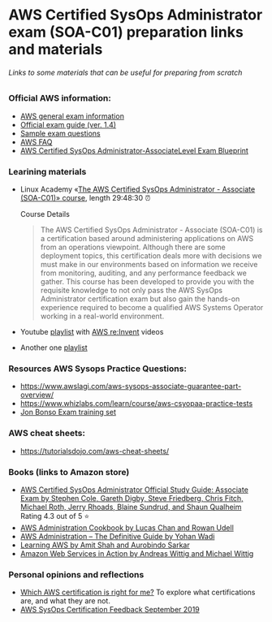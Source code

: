 # AWS Certified SysOps Administrator exam (SOA-C01) preparation links and materials 

###### Links to some materials that can be useful for preparing from scratch 

### Official AWS information: 

* [AWS general exam information](https://aws.amazon.com/certification/certified-sysops-admin-associate/)
* [Official exam guide (ver. 1.4)](https://d1.awsstatic.com/training-and-certification/docs-sysops-associate/AWS_Certified_SysOps_Associate-Exam_Guide_EN_1.4.pdf)
* [Sample exam questions](https://d1.awsstatic.com/training-and-certification/docs-sysops-associate/AWS-Certified-SysOps-Administrator-Associate-Sample-Questions-v1.5_FINAL.pdf)
* [AWS FAQ](https://aws.amazon.com/faqs/)
* [AWS Certified SysOps Administrator-AssociateLevel Exam Blueprint](https://awstrainingandcertification.s3.amazonaws.com/production/AWS_certified_sysops_associate_blueprint.pdf)

### Learining materials
* Linux Academy «[The AWS Certified SysOps Administrator - Associate (SOA-C01)» course](https://linuxacademy.com/course/aws-certified-sys-ops-administrator-associate-soa-c-01), length 29:48:30 :alarm_clock:

  Course Details
   > The AWS Certified SysOps Administrator - Associate (SOA-C01) is a certification based around administering applications on AWS from an operations viewpoint. Although there are some deployment topics, this certification deals more with decisions we must make in our environments based on information we receive from monitoring, auditing, and any performance feedback we gather.
   This course has been developed to provide you with the requisite knowledge to not only pass the AWS SysOps Administrator certification exam but also gain the hands-on experience required to become a qualified AWS Systems Operator working in a real-world environment.
  
* Youtube [playlist](https://www.youtube.com/playlist?list=PLfdXiRn7u6nGYo-XzF4NnKaeFOuBJWHCP) with [AWS re:Invent](https://aws.amazon.com/new/reinvent/) videos
* Another one [playlist](https://www.youtube.com/playlist?list=PLLn7PRsPqrpueDJA5ETpqGjBzDZPJ3CNt)

### Resources AWS Sysops Practice Questions:
* https://www.awslagi.com/aws-sysops-associate-guarantee-part-overview/
* https://www.whizlabs.com/learn/course/aws-csyopaa-practice-tests
* [Jon Bonso Exam training set](https://www.udemy.com/aws-certified-sysops-administrator-associate-practice-exams-soa-c01/) 

### AWS cheat sheets:
* https://tutorialsdojo.com/aws-cheat-sheets/


### Books (links to Amazon store)
* [AWS Certified SysOps Administrator Official Study Guide: Associate Exam by Stephen Cole, Gareth Digby, Steve Friedberg, Chris Fitch, Michael Roth, Jerry Rhoads, Blaine Sundrud, and Shaun Qualheim](https://www.amazon.com/Certified-SysOps-Administrator-Official-Study/dp/1119377420/) Rating 4.3 out of 5 :star: 
* [AWS Administration Cookbook by Lucas Chan and Rowan Udell](https://www.amazon.com/AWS-SysOps-Cookbook-Practical-environments-ebook/dp/B07YLHJ3Y4)
* [AWS Administration – The Definitive Guide by Yohan Wadi](https://www.amazon.com/AWS-Administration-Definitive-infrastructure-Services-ebook/dp/B076JGXY1C)
* [Learning AWS by Amit Shah and Aurobindo Sarkar](https://www.amazon.com/Learning-AWS-responsive-applications-components-ebook/dp/B0771MYVDH)
* [Amazon Web Services in Action by Andreas Wittig and Michael Wittig](https://www.amazon.com/Amazon-Services-Action-Andreas-Wittig/dp/1617295116)



### Personal opinions and reflections
* [Which AWS certification is right for me?](https://info.acloud.guru/resources/which-aws-certification-should-i-take) To explore what certifications are, and what they are not. 
* [AWS SysOps Certification Feedback September 2019](https://medium.com/@boringvoice/aws-sysops-certification-feedback-august-2019-1282dad23c02)

